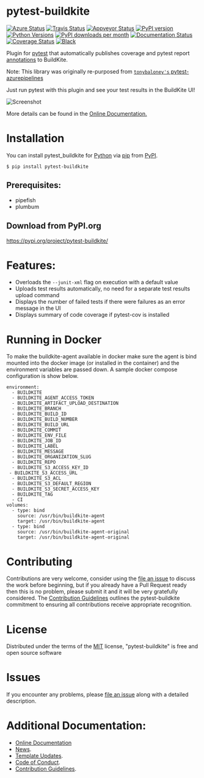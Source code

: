 # pytest-buildkite

[![Azure Status](https://dev.azure.com/timgates/timgates/_apis/build/status/pytest-buildkite.pytest-buildkite?branchName=master)](https://dev.azure.com/timgates/timgates/_build/latest?definitionId=11&branchName=master)
[![Travis Status](https://travis-ci.org/pytest-buildkite/pytest-buildkite.svg?branch=master)](https://travis-ci.org/pytest-buildkite/pytest-buildkite)
[![Appveyor Status](https://ci.appveyor.com/api/projects/status/nod9sis12whcv0d2/branch/master?svg=true)](https://ci.appveyor.com/project/pytest-buildkite/pytest-buildkite)
[![PyPI version](https://img.shields.io/pypi/v/pytest-buildkite.svg)](https://pypi.org/project/pytest-buildkite)
[![Python Versions](https://img.shields.io/pypi/pyversions/pytest-buildkite.svg)](https://pypi.org/project/pytest-buildkite)
[![PyPI downloads per month](https://img.shields.io/pypi/dm/pytest-buildkite.svg)](https://pypi.org/project/pytest-buildkite)
[![Documentation Status](https://readthedocs.org/projects/pytest-buildkite/badge/?version=latest)](https://pytest-buildkite.readthedocs.io/en/latest/?badge=latest)
[![Coverage Status](https://coveralls.io/repos/github/pytest-buildkite/pytest-buildkite/badge.svg)](https://coveralls.io/github/pytest-buildkite/pytest-buildkite/)
[![Black](https://camo.githubusercontent.com/28a51fe3a2c05048d8ca8ecd039d6b1619037326/68747470733a2f2f696d672e736869656c64732e696f2f62616467652f636f64652532307374796c652d626c61636b2d3030303030302e737667)](https://github.com/psf/black)

Plugin for [pytest](https://github.com/pytest-dev/pytest)
that automatically publishes coverage and pytest report
[annotations](https://buildkite.com/docs/agent/v3/cli-annotate)
to BuildKite.

Note: This library was originally re-purposed from
[`tonybaloney's` pytest-azurepipelines](https://github.com/tonybaloney/pytest-azurepipelines)

Just run pytest with this plugin and see your test results in the BuildKite UI!

![Screenshot](https://github.com/pytest-buildkite/pytest-buildkite/raw/master/screenshot.png)


More details can be found in the
[Online Documentation.](https://pytest-buildkite.readthedocs.io/en/latest/)

# Installation

You can install pytest_buildkite for
[Python](https://www.python.org/) via
[pip](https://pypi.org/project/pip/)
from [PyPI](https://pypi.org/).

```
$ pip install pytest-buildkite
```




## Prerequisites:
- pipefish
- plumbum


## Download from PyPI.org

https://pypi.org/project/pytest-buildkite/

# Features:

- Overloads the `--junit-xml` flag on execution with a default value
- Uploads test results automatically, no need for a separate test results upload command
- Displays the number of failed tests if there were failures as an error message in the UI
- Displays summary of code coverage if pytest-cov is installed

# Running in Docker

To make the buildkite-agent available in docker make sure the agent is bind
mounted into the docker image (or installed in the container) and the
environment variables are passed down. A sample docker compose configuration
is show below.

```
environment:
  - BUILDKITE
  - BUILDKITE_AGENT_ACCESS_TOKEN
  - BUILDKITE_ARTIFACT_UPLOAD_DESTINATION
  - BUILDKITE_BRANCH
  - BUILDKITE_BUILD_ID
  - BUILDKITE_BUILD_NUMBER
  - BUILDKITE_BUILD_URL
  - BUILDKITE_COMMIT
  - BUILDKITE_ENV_FILE
  - BUILDKITE_JOB_ID
  - BUILDKITE_LABEL
  - BUILDKITE_MESSAGE
  - BUILDKITE_ORGANIZATION_SLUG
  - BUILDKITE_REPO
  - BUILDKITE_S3_ACCESS_KEY_ID
 - BUILDKITE_S3_ACCESS_URL
  - BUILDKITE_S3_ACL
  - BUILDKITE_S3_DEFAULT_REGION
  - BUILDKITE_S3_SECRET_ACCESS_KEY
  - BUILDKITE_TAG
  - CI
volumes:
  - type: bind
    source: /usr/bin/buildkite-agent
    target: /usr/bin/buildkite-agent
  - type: bind
    source: /usr/bin/buildkite-agent-original
    target: /usr/bin/buildkite-agent-original
```

# Contributing

Contributions are very welcome, consider using the
[file an issue](https://github.com/pytest-buildkite/pytest-buildkite/issues)
to discuss the work before beginning, but if you already have a Pull Request
ready then this is no problem, please submit it and it will be very gratefully
considered. The [Contribution Guidelines](CONTRIBUTING.md)
outlines the pytest-buildkite commitment to ensuring all
contributions receive appropriate recognition.

# License


Distributed under the terms of the [MIT](http://opensource.org/licenses/MIT)
license, "pytest-buildkite" is free and open source software


# Issues

If you encounter any problems, please
[file an issue](https://github.com/pytest-buildkite/pytest-buildkite/issues)
along with a detailed description.

# Additional Documentation:

* [Online Documentation](https://pytest-buildkite.readthedocs.io/en/latest/)
* [News](NEWS.rst).
* [Template Updates](COOKIECUTTER_UPDATES.md).
* [Code of Conduct](CODE_OF_CONDUCT.md).
* [Contribution Guidelines](CONTRIBUTING.md).
